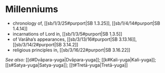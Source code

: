 # Millenniums

* chronology of, [[sb/1/3/25#purport|SB 1.3.25]], [[sb/1/4/14#purport|SB 1.4.14]]
* incarnations of Lord in, [[sb/1/3/5#purport|SB 1.3.5]]
* of Varāha’s appearances, [[sb/3/13/16#purport|SB 3.13.16]], [[sb/3/14/2#purport|SB 3.14.2]]
* religious principles in, [[sb/3/16/22#purport|SB 3.16.22]]

*See also:* [[d#Dvāpara-yuga|Dvāpara-yuga]]; [[k#Kali-yuga|Kali-yuga]]; [[s#Satya-yuga|Satya-yuga]]; [[t#Tretā-yuga|Tretā-yuga]]
